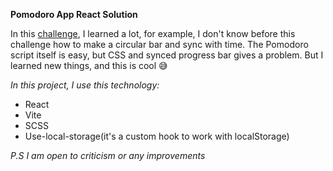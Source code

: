 **Pomodoro App React Solution**


In this [challenge](https://www.frontendmentor.io/challenges/pomodoro-app-KBFnycJ6G/hub),  I learned a lot, for example, I don't know before this challenge how to make a circular bar and sync with time. The Pomodoro script itself is easy, but CSS and synced progress bar gives a problem. But I learned new things, and this is cool 😅

*In this project, I use this technology:*
- React
- Vite
- SCSS
- Use-local-storage(it's a custom hook to work with localStorage)




*P.S I am open to criticism or any improvements*
